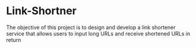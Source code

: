 # Link-Shortner
The objective of this project is to design and develop a link shortener service that allows users to input long URLs and receive shortened URLs in return
